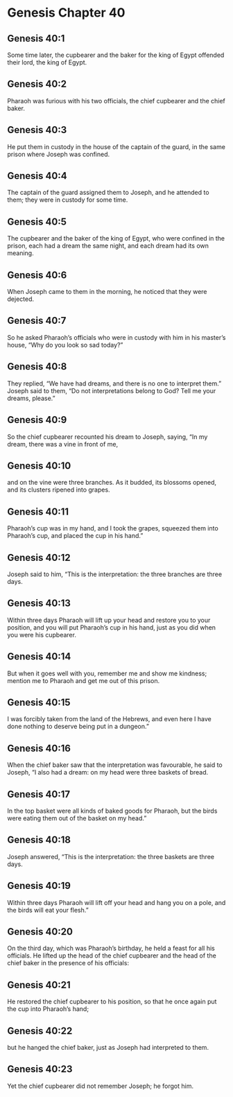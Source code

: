# Genesis Chapter 40

## Genesis 40:1
Some time later, the cupbearer and the baker for the king of Egypt offended their lord, the king of Egypt.

## Genesis 40:2
Pharaoh was furious with his two officials, the chief cupbearer and the chief baker.

## Genesis 40:3
He put them in custody in the house of the captain of the guard, in the same prison where Joseph was confined.

## Genesis 40:4
The captain of the guard assigned them to Joseph, and he attended to them; they were in custody for some time.

## Genesis 40:5
The cupbearer and the baker of the king of Egypt, who were confined in the prison, each had a dream the same night, and each dream had its own meaning.

## Genesis 40:6
When Joseph came to them in the morning, he noticed that they were dejected.

## Genesis 40:7
So he asked Pharaoh’s officials who were in custody with him in his master’s house, “Why do you look so sad today?”

## Genesis 40:8
They replied, “We have had dreams, and there is no one to interpret them.” Joseph said to them, “Do not interpretations belong to God? Tell me your dreams, please.”

## Genesis 40:9
So the chief cupbearer recounted his dream to Joseph, saying, “In my dream, there was a vine in front of me,

## Genesis 40:10
and on the vine were three branches. As it budded, its blossoms opened, and its clusters ripened into grapes.

## Genesis 40:11
Pharaoh’s cup was in my hand, and I took the grapes, squeezed them into Pharaoh’s cup, and placed the cup in his hand.”

## Genesis 40:12
Joseph said to him, “This is the interpretation: the three branches are three days.

## Genesis 40:13
Within three days Pharaoh will lift up your head and restore you to your position, and you will put Pharaoh’s cup in his hand, just as you did when you were his cupbearer.

## Genesis 40:14
But when it goes well with you, remember me and show me kindness; mention me to Pharaoh and get me out of this prison.

## Genesis 40:15
I was forcibly taken from the land of the Hebrews, and even here I have done nothing to deserve being put in a dungeon.”

## Genesis 40:16
When the chief baker saw that the interpretation was favourable, he said to Joseph, “I also had a dream: on my head were three baskets of bread.

## Genesis 40:17
In the top basket were all kinds of baked goods for Pharaoh, but the birds were eating them out of the basket on my head.”

## Genesis 40:18
Joseph answered, “This is the interpretation: the three baskets are three days.

## Genesis 40:19
Within three days Pharaoh will lift off your head and hang you on a pole, and the birds will eat your flesh.”

## Genesis 40:20
On the third day, which was Pharaoh’s birthday, he held a feast for all his officials. He lifted up the head of the chief cupbearer and the head of the chief baker in the presence of his officials:

## Genesis 40:21
He restored the chief cupbearer to his position, so that he once again put the cup into Pharaoh’s hand;

## Genesis 40:22
but he hanged the chief baker, just as Joseph had interpreted to them.

## Genesis 40:23
Yet the chief cupbearer did not remember Joseph; he forgot him.

